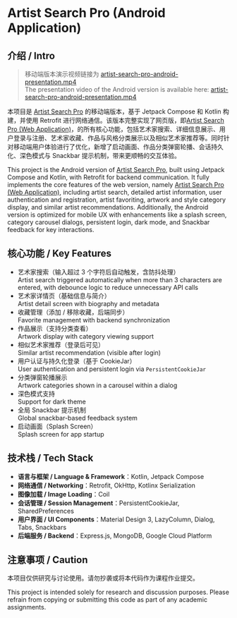 # Artist Search Pro (Android Application)

## 介绍 / Intro

> 移动端版本演示视频链接为 [artist-search-pro-android-presentation.mp4](https://drive.google.com/file/d/1xBWYpmpEkb--CG6Ag7SgFY3RbjRUEzDk/view?usp=sharing)  
> The presentation video of the Android version is available here: [artist-search-pro-android-presentation.mp4](https://drive.google.com/file/d/1xBWYpmpEkb--CG6Ag7SgFY3RbjRUEzDk/view?usp=sharing)

本项目是 [Artist Search Pro](https://github.com/zhichzhang/artist-search) 的移动端版本，基于 Jetpack Compose 和 Kotlin 构建，并使用 Retrofit 进行网络通信。该版本完整实现了网页版，即[Artist Search Pro (Web Application)](https://github.com/zhichzhang/artist-search-pro)，的所有核心功能，包括艺术家搜索、详细信息展示、用户登录与注册、艺术家收藏、作品与风格分类展示以及相似艺术家推荐等。同时针对移动端用户体验进行了优化，新增了启动画面、作品分类弹窗轮播、会话持久化、深色模式与 Snackbar 提示机制，带来更顺畅的交互体验。

This project is the Android version of [Artist Search Pro](https://github.com/zhichzhang/artist-search), built using Jetpack Compose and Kotlin, with Retrofit for backend communication. It fully implements the core features of the web version, namely [Artist Search Pro (Web Application)](https://github.com/zhichzhang/artist-search-pro), including artist search, detailed artist information, user authentication and registration, artist favoriting, artwork and style category display, and similar artist recommendations. Additionally, the Android version is optimized for mobile UX with enhancements like a splash screen, category carousel dialogs, persistent login, dark mode, and Snackbar feedback for key interactions.

## 核心功能 / Key Features

- 艺术家搜索（输入超过 3 个字符后自动触发，含防抖处理）  
  Artist search triggered automatically when more than 3 characters are entered, with debounce logic to reduce unnecessary API calls  
- 艺术家详情页（基础信息与简介）  
  Artist detail screen with biography and metadata  
- 收藏管理（添加 / 移除收藏，后端同步）  
  Favorite management with backend synchronization  
- 作品展示（支持分类查看）  
  Artwork display with category viewing support  
- 相似艺术家推荐（登录后可见）  
  Similar artist recommendation (visible after login)  
- 用户认证与持久化登录（基于 CookieJar）  
  User authentication and persistent login via `PersistentCookieJar`  
- 分类弹窗轮播展示  
  Artwork categories shown in a carousel within a dialog  
- 深色模式支持  
  Support for dark theme  
- 全局 Snackbar 提示机制  
  Global snackbar-based feedback system  
- 启动画面（Splash Screen）  
  Splash screen for app startup

## 技术栈 / Tech Stack

- **语言与框架 / Language & Framework**：Kotlin, Jetpack Compose  
- **网络通信 / Networking**：Retrofit, OkHttp, Kotlinx Serialization  
- **图像加载 / Image Loading**：Coil  
- **会话管理 / Session Management**：PersistentCookieJar, SharedPreferences  
- **用户界面 / UI Components**：Material Design 3, LazyColumn, Dialog, Tabs, Snackbars  
- **后端服务 / Backend**：Express.js, MongoDB, Google Cloud Platform

## 注意事项 / Caution

本项目仅供研究与讨论使用。请勿抄袭或将本代码作为课程作业提交。  

This project is intended solely for research and discussion purposes. Please refrain from copying or submitting this code as part of any academic assignments.
